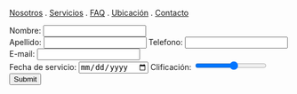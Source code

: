 [Nosotros](./Nosotros.md) . [Servicios](./Servicios.md) . [FAQ](FAQ.md) . [Ubicación](Ubicacion.md) . [Contacto](./Contacto.md)

<form action="https://formspree.io/f/xoqrndrv " method="post">
Nombre: <input type="text" name="name"><br>
Apellido: <input type="text"> 
Telefono: <input type="tel">
E-mail: <input type="text" name="email"><br>
Fecha de servicio: <input type="date">
Clificación: <input type="range" id="vol" name="vol" min="1" max="10">
<input type="submit">
</form>


